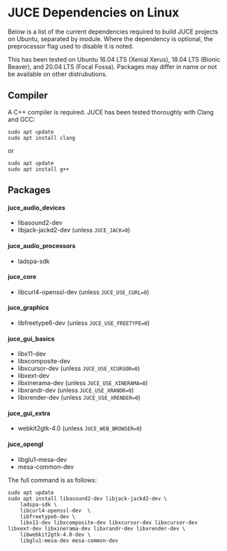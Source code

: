 # JUCE Dependencies on Linux

Below is a list of the current dependencies required to build JUCE projects on
Ubuntu, separated by module. Where the dependency is optional, the preprocessor
flag used to disable it is noted.

This has been tested on Ubuntu 16.04 LTS (Xenial Xerus), 18.04 LTS (Bionic
Beaver), and 20.04 LTS (Focal Fossa). Packages may differ in name or not be
available on other distrubutions.

## Compiler
A C++ compiler is required. JUCE has been tested thoroughly with Clang and GCC:

    sudo apt update
    sudo apt install clang

or

    sudo apt update
    sudo apt install g++

## Packages

#### juce_audio_devices
- libasound2-dev
- libjack-jackd2-dev (unless `JUCE_JACK=0`)

#### juce_audio_processors
- ladspa-sdk

#### juce_core
- libcurl4-openssl-dev (unless `JUCE_USE_CURL=0`)

#### juce_graphics
- libfreetype6-dev (unless `JUCE_USE_FREETYPE=0`)

#### juce_gui_basics
- libx11-dev
- libxcomposite-dev
- libxcursor-dev (unless `JUCE_USE_XCURSOR=0`)
- libxext-dev
- libxinerama-dev (unless `JUCE_USE_XINERAMA=0`)
- libxrandr-dev (unless `JUCE_USE_XRANDR=0`)
- libxrender-dev (unless `JUCE_USE_XRENDER=0`)

#### juce_gui_extra
- webkit2gtk-4.0 (unless `JUCE_WEB_BROWSER=0`)

#### juce_opengl
- libglu1-mesa-dev
- mesa-common-dev

The full command is as follows:

    sudo apt update
    sudo apt install libasound2-dev libjack-jackd2-dev \
        ladspa-sdk \
        libcurl4-openssl-dev  \
        libfreetype6-dev \
        libx11-dev libxcomposite-dev libxcursor-dev libxcursor-dev libxext-dev libxinerama-dev libxrandr-dev libxrender-dev \
        libwebkit2gtk-4.0-dev \
        libglu1-mesa-dev mesa-common-dev
